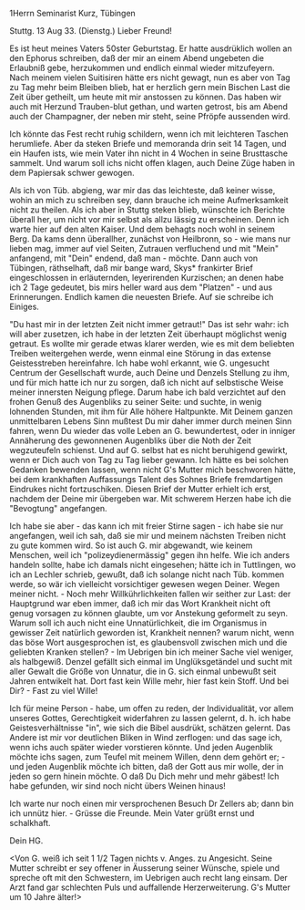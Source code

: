 1Herrn Seminarist Kurz, Tübingen

 Stuttg. 13 Aug 33. (Dienstg.)
Lieber Freund!

Es ist heut meines Vaters 50ster Geburtstag. Er hatte ausdrüklich wollen an den Ephorus schreiben, daß der mir an einem Abend ungebeten die Erlaubniß gebe, herzukommen und endlich einmal wieder mitzufeyern. Nach meinem vielen Suitisiren hätte ers nicht gewagt, nun es aber von Tag zu Tag mehr beim Bleiben blieb, hat er herzlich gern mein Bischen Last die Zeit über getheilt, um heute mit mir anstossen zu können. Das haben wir auch mit Herzund Trauben-blut gethan, und warten getrost, bis am Abend auch der Champagner, der neben mir steht, seine Pfröpfe aussenden wird.

Ich könnte das Fest recht ruhig schildern, wenn ich mit leichteren Taschen herumliefe. Aber da steken Briefe und memoranda drin seit 14 Tagen, und ein Haufen ists, wie mein Vater ihn nicht in 4 Wochen in seine Brusttasche sammelt. Und warum soll ichs nicht offen klagen, auch Deine Züge haben in dem Papiersak schwer gewogen.

Als ich von Tüb. abgieng, war mir das das leichteste, daß keiner wisse, wohin an mich zu schreiben sey, dann brauche ich meine Aufmerksamkeit nicht zu theilen. Als ich aber in Stuttg steken blieb, wünschte ich Berichte überall her, um nicht vor mir selbst als allzu lässig zu erscheinen. Denn ich warte hier auf den alten Kaiser. Und dem behagts noch wohl in seinem Berg. Da kams denn überallher, zunächst von Heilbronn, so - wie mans nur lieben mag, immer auf viel Seiten, Zutrauen verfluchend und mit "Mein" anfangend, mit "Dein" endend, daß man - möchte. Dann auch von Tübingen, räthselhaft, daß mir bange ward, Skys* frankirter Brief eingeschlossen in erläuternden, leyerirenden Kurzischen; an denen habe ich 2 Tage gedeutet, bis mirs heller ward aus dem "Platzen" - und aus Erinnerungen. Endlich kamen die neuesten Briefe. Auf sie schreibe ich Einiges.

"Du hast mir in der letzten Zeit nicht immer getraut!" Das ist sehr wahr: ich will aber zusetzen, ich habe in der letzten Zeit überhaupt möglichst wenig getraut. Es wollte mir gerade etwas klarer werden, wie es mit dem beliebten Treiben weitergehen werde, wenn einmal eine Störung in das extense Geistesstreben hereinfahre. Ich habe wohl erkannt, wie G. ungesucht Centrum der Gesellschaft wurde, auch Deine und Denzels Stellung zu ihm, und für mich hatte ich nur zu sorgen, daß ich nicht auf selbstische Weise meiner innersten Neigung pflege. Darum habe ich bald verzichtet auf den frohen Genuß des Augenbliks zu seiner Seite: und suchte, in wenig lohnenden Stunden, mit ihm für Alle höhere Haltpunkte. Mit Deinem ganzen unmittelbaren Lebens Sinn mußtest Du mir daher immer durch meinen Sinn fahren, wenn Du wieder das volle Leben an G. bewundertest, oder in inniger Annäherung des gewonnenen Augenbliks über die Noth der Zeit wegzuteufeln schienst. Und auf G. selbst hat es nicht beruhigend gewirkt, wenn er Dich auch von Tag zu Tag lieber gewann. Ich hätte es bei solchen Gedanken bewenden lassen, wenn nicht G's Mutter mich beschworen hätte, bei dem krankhaften Auffassungs Talent des Sohnes Briefe fremdartigen Eindrukes nicht fortzuschiken. Diesen Brief der Mutter erhielt ich erst, nachdem der Deine mir übergeben war. Mit schwerem Herzen habe ich die "Bevogtung" angefangen.

Ich habe sie aber - das kann ich mit freier Stirne sagen - ich habe sie nur angefangen, weil ich sah, daß sie mir und meinem nächsten Treiben nicht zu gute kommen wird. So ist auch G. mir abgewandt, wie keinem Menschen, weil ich "polizeydienermässig" gegen ihn helfe. Wie ich anders handeln sollte, habe ich damals nicht eingesehen; hätte ich in Tuttlingen, wo ich an Lechler schrieb, gewußt, daß ich solange nicht nach Tüb. kommen werde, so wär ich vielleicht vorsichtiger gewesen wegen Deiner. Wegen meiner nicht. - Noch mehr Willkührlichkeiten fallen wir seither zur Last: der Hauptgrund war eben immer, daß ich mir das Wort Krankheit nicht oft genug vorsagen zu können glaubte, um vor Anstekung geformelt zu seyn. Warum soll ich auch nicht eine Unnatürlichkeit, die im Organismus in gewisser Zeit natürlich geworden ist, Krankheit nennen? warum nicht, wenn das böse Wort ausgesprochen ist, es glaubensvoll zwischen mich und die geliebten Kranken stellen? - Im Uebrigen bin ich meiner Sache viel weniger, als halbgewiß. Denzel gefällt sich einmal im Unglüksgetändel und sucht mit aller Gewalt die Größe von Unnatur, die in G. sich einmal unbewußt seit Jahren entwikelt hat. Dort fast kein Wille mehr, hier fast kein Stoff. Und bei Dir? - Fast zu viel Wille!

Ich für meine Person - habe, um offen zu reden, der Individualität, vor allem unseres Gottes, Gerechtigkeit widerfahren zu lassen gelernt, d. h. ich habe Geistesverhältnisse "in", wie sich die Bibel ausdrükt, schätzen gelernt. Das Andere ist mir vor deutlichen Bliken in Wind zerflogen: und das sage ich, wenn ichs auch später wieder vorstieren könnte. Und jeden Augenblik möchte ichs sagen, zum Teufel mit meinem Willen, denn dem gehört er; - und jeden Augenblik möchte ich bitten, daß der Gott aus mir wolle, der in jeden so gern hinein möchte. O daß Du Dich mehr und mehr gäbest! Ich habe gefunden, wir sind noch nicht übers Weinen hinaus!

Ich warte nur noch einen mir versprochenen Besuch Dr Zellers ab; dann bin ich unnütz hier. - Grüsse die Freunde. Mein Vater grüßt ernst und schalkhaft.

 Dein HG.

<Von G. weiß ich seit 1 1/2 Tagen nichts v. Anges. zu Angesicht. Seine Mutter schreibt er sey offener in Äusserung seiner Wünsche, spiele und spreche oft mit den Schwestern, im Uebrigen auch recht lang einsam. Der Arzt fand gar schlechten Puls und auffallende Herzerweiterung. G's Mutter um 10 Jahre älter!>
